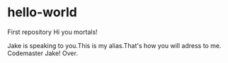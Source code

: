 # hello-world
First repository
Hi you mortals!

Jake is speaking to you.This is my alias.That's how you will adress to me.
Codemaster Jake!
Over.
